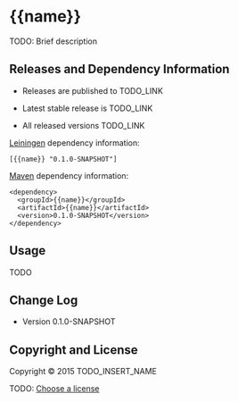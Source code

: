 # {{name}}

TODO: Brief description



## Releases and Dependency Information

* Releases are published to TODO_LINK

* Latest stable release is TODO_LINK

* All released versions TODO_LINK

[Leiningen] dependency information:

    [{{name}} "0.1.0-SNAPSHOT"]

[Maven] dependency information:

    <dependency>
      <groupId>{{name}}</groupId>
      <artifactId>{{name}}</artifactId>
      <version>0.1.0-SNAPSHOT</version>
    </dependency>

[Leiningen]: http://leiningen.org/
[Maven]: http://maven.apache.org/



## Usage

TODO



## Change Log

* Version 0.1.0-SNAPSHOT



## Copyright and License

Copyright © 2015 TODO_INSERT_NAME

TODO: [Choose a license](http://choosealicense.com/)
